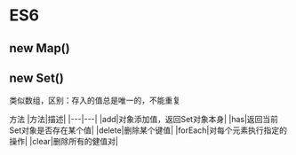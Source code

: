 # ES6

## new Map()



## new Set()
类似数组，区别：存入的值总是唯一的，不能重复

方法
|方法|描述|
|---|---|
|add|对象添加值，返回Set对象本身|
|has|返回当前Set对象是否存在某个值|
|delete|删除某个键值|
|forEach|对每个元素执行指定的操作|
|clear|删除所有的健值对|





